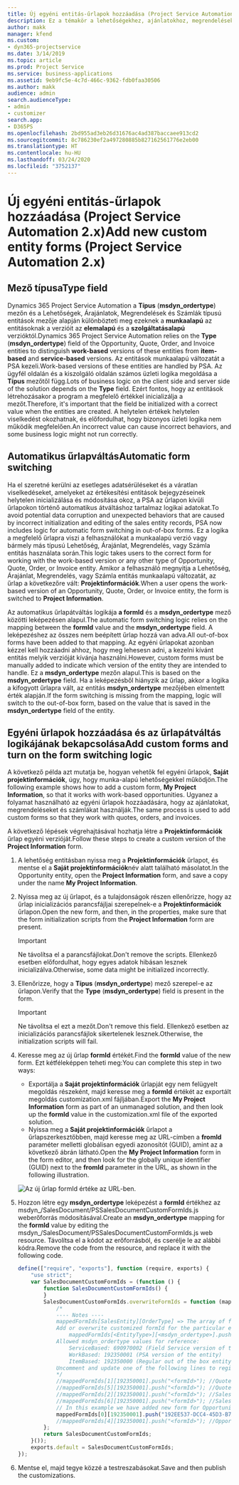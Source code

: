 ```yaml
---
title: Új egyéni entitás-űrlapok hozzáadása (Project Service Automation 2.x)
description: Ez a témakör a lehetőségekhez, ajánlatokhoz, megrendelésekhez és számlákhoz tartozó egyéni entitás-űrlapok hozzáadásával kapcsolatban tartalmaz tájékoztatást a Dynamics 365 Project Service Automation 2.x alkalmazásban.
author: makk
manager: kfend
ms.custom:
- dyn365-projectservice
ms.date: 3/14/2019
ms.topic: article
ms.prod: Project Service
ms.service: business-applications
ms.assetid: 9eb9fc5e-4c7d-466c-9362-fdb0faa30506
ms.author: makk
audience: admin
search.audienceType:
- admin
- customizer
search.app:
- D365PS
ms.openlocfilehash: 2bd955ad3eb26d31676ac4ad387baccaee913cd2
ms.sourcegitcommit: 8c786230ef2a497280885b827162561776e2eb00
ms.translationtype: HT
ms.contentlocale: hu-HU
ms.lasthandoff: 03/24/2020
ms.locfileid: "3752137"
---
```

# <a name="add-new-custom-entity-forms-project-service-automation-2x"></a><span data-ttu-id="0a4d1-103">Új egyéni entitás-űrlapok hozzáadása (Project Service Automation 2.x)</span><span class="sxs-lookup"><span data-stu-id="0a4d1-103">Add new custom entity forms (Project Service Automation 2.x)</span></span>

## <a name="type-field"></a><span data-ttu-id="0a4d1-104">Mező típusa</span><span class="sxs-lookup"><span data-stu-id="0a4d1-104">Type field</span></span> 

<span data-ttu-id="0a4d1-105">Dynamics 365 Project Service Automation a **Típus** (**msdyn\_ordertype**) mezőn és a Lehetőségek, Árajánlatok, Megrendelések és Számlák típusú entitások mezője alapján különbözteti meg ezeknek a **munkaalapú** az entitásoknak a verzióit az **elemalapú** és a **szolgáltatásalapú** verzióktól.</span><span class="sxs-lookup"><span data-stu-id="0a4d1-105">Dynamics 365 Project Service Automation relies on the **Type** (**msdyn\_ordertype**) field of the Opportunity, Quote, Order, and Invoice entities to distinguish **work-based** versions of these entities from **item-based** and **service-based** versions.</span></span> <span data-ttu-id="0a4d1-106">Az entitások munkaalapú változatát a PSA kezeli.</span><span class="sxs-lookup"><span data-stu-id="0a4d1-106">Work-based versions of these entities are handled by PSA.</span></span> <span data-ttu-id="0a4d1-107">Az ügyfél oldalán és a kiszolgáló oldalán számos üzleti logika megoldása a **Típus** mezőtől függ.</span><span class="sxs-lookup"><span data-stu-id="0a4d1-107">Lots of business logic on the client side and server side of the solution depends on the **Type** field.</span></span> <span data-ttu-id="0a4d1-108">Ezért fontos, hogy az entitások létrehozásakor a program a megfelelő értékkel inicializálja a mezőt.</span><span class="sxs-lookup"><span data-stu-id="0a4d1-108">Therefore, it's important that the field be initialized with a correct value when the entities are created.</span></span> <span data-ttu-id="0a4d1-109">A helytelen értékek helytelen viselkedést okozhatnak, és előfordulhat, hogy bizonyos üzleti logika nem működik megfelelően.</span><span class="sxs-lookup"><span data-stu-id="0a4d1-109">An incorrect value can cause incorrect behaviors, and some business logic might not run correctly.</span></span>

## <a name="automatic-form-switching"></a><span data-ttu-id="0a4d1-110">Automatikus űrlapváltás</span><span class="sxs-lookup"><span data-stu-id="0a4d1-110">Automatic form switching</span></span>

<span data-ttu-id="0a4d1-111">Ha el szeretné kerülni az esetleges adatsérüléseket és a váratlan viselkedéseket, amelyeket az értékesítési entitások bejegyzéseinek helytelen inicializálása és módosítása okoz, a PSA az űrlapon kívüli űrlapokon történő automatikus átváltáshoz tartalmaz logikai adatokat.</span><span class="sxs-lookup"><span data-stu-id="0a4d1-111">To avoid potential data corruption and unexpected behaviors that are caused by incorrect initialization and editing of the sales entity records, PSA now includes logic for automatic form switching in out-of-box forms.</span></span> <span data-ttu-id="0a4d1-112">Ez a logika a megfelelő űrlapra viszi a felhasználókat a munkaalapú verzió vagy bármely más típusú Lehetőség, Árajánlat, Megrendelés, vagy Számla entitás használata során.</span><span class="sxs-lookup"><span data-stu-id="0a4d1-112">This logic takes users to the correct form for working with the work-based version or any other type of Opportunity, Quote, Order, or Invoice entity.</span></span> <span data-ttu-id="0a4d1-113">Amikor a felhasználó megnyitja a Lehetőség, Árajánlat, Megrendelés, vagy Számla entitás munkaalapú változatát, az űrlap a következőre vált: **Projektinformációk**.</span><span class="sxs-lookup"><span data-stu-id="0a4d1-113">When a user opens the work-based version of an Opportunity, Quote, Order, or Invoice entity, the form is switched to **Project Information**.</span></span>

<span data-ttu-id="0a4d1-114">Az automatikus űrlapátváltás logikája **a formId** és a **msdyn\_ordertype** mező közötti leképezésen alapul.</span><span class="sxs-lookup"><span data-stu-id="0a4d1-114">The automatic form switching logic relies on the mapping between the **formId** value and the **msdyn\_ordertype** field.</span></span> <span data-ttu-id="0a4d1-115">A leképezéshez az összes nem beépített űrlap hozzá van adva.</span><span class="sxs-lookup"><span data-stu-id="0a4d1-115">All out-of-box forms have been added to that mapping.</span></span> <span data-ttu-id="0a4d1-116">Az egyéni űrlapokat azonban kézzel kell hozzáadni ahhoz, hogy meg lehesesn adni, a kezelni kívánt entitás melyik verzióját kívánja használni.</span><span class="sxs-lookup"><span data-stu-id="0a4d1-116">However, custom forms must be manually added to indicate which version of the entity they are intended to handle.</span></span> <span data-ttu-id="0a4d1-117">Ez a **msdyn\_ordertype** mezőn alapul.</span><span class="sxs-lookup"><span data-stu-id="0a4d1-117">This is based on the **msdyn\_ordertype** field.</span></span> <span data-ttu-id="0a4d1-118">Ha a leképezésből hiányzik az űrlap, akkor a logika a kifogyott űrlapra vált, az entitás **msdyn\_ordertype** mezőjében elmentett érték alapján.</span><span class="sxs-lookup"><span data-stu-id="0a4d1-118">If the form switching is missing from the mapping, logic will switch to the out-of-box form, based on the value that is saved in the **msdyn\_ordertype** field of the entity.</span></span>

## <a name="add-custom-forms-and-turn-on-the-form-switching-logic"></a><span data-ttu-id="0a4d1-119">Egyéni űrlapok hozzáadása és az űrlapátváltás logikájának bekapcsolása</span><span class="sxs-lookup"><span data-stu-id="0a4d1-119">Add custom forms and turn on the form switching logic</span></span>

<span data-ttu-id="0a4d1-120">A következő példa azt mutatja be, hogyan vehetők fel egyéni űrlapok, **Saját projektinformációk**, úgy, hogy munka-alapú lehetőségekkel működjön.</span><span class="sxs-lookup"><span data-stu-id="0a4d1-120">The following example shows how to add a custom form, **My Project Information**, so that it works with work-based opportunities.</span></span> <span data-ttu-id="0a4d1-121">Ugyanez a folyamat használható az egyéni űrlapok hozzáadására, hogy az ajánlatokat, megrendeléseket és számlákat használják.</span><span class="sxs-lookup"><span data-stu-id="0a4d1-121">The same process is used to add custom forms so that they work with quotes, orders, and invoices.</span></span>

<span data-ttu-id="0a4d1-122">A következő lépések végrehajtásával hozhatja létre a **Projektinformációk** űrlap egyéni verzióját.</span><span class="sxs-lookup"><span data-stu-id="0a4d1-122">Follow these steps to create a custom version of the **Project Information** form.</span></span>

1. <span data-ttu-id="0a4d1-123">A lehetőség entitásban nyissa meg a **Projektinformációk** űrlapot, és mentse el a **Saját projektinformációk**név alatt található másolatot.</span><span class="sxs-lookup"><span data-stu-id="0a4d1-123">In the Opportunity entity, open the **Project Information** form, and save a copy under the name **My Project Information**.</span></span>
2. <span data-ttu-id="0a4d1-124">Nyissa meg az új űrlapot, és a tulajdonságok részen ellenőrizze, hogy az űrlap inicializációs parancsfájljai szerepelnek-e a **Projektinformációk** űrlapon.</span><span class="sxs-lookup"><span data-stu-id="0a4d1-124">Open the new form, and then, in the properties, make sure that the form initialization scripts from the **Project Information** form are present.</span></span> 

    > [!IMPORTANT]
    > <span data-ttu-id="0a4d1-125">Ne távolítsa el a parancsfájlokat.</span><span class="sxs-lookup"><span data-stu-id="0a4d1-125">Don't remove the scripts.</span></span> <span data-ttu-id="0a4d1-126">Ellenkező esetben előfordulhat, hogy egyes adatok hibásan lesznek inicializálva.</span><span class="sxs-lookup"><span data-stu-id="0a4d1-126">Otherwise, some data might be initialized incorrectly.</span></span>

3. <span data-ttu-id="0a4d1-127">Ellenőrizze, hogy a **Típus** (**msdyn\_ordertype**) mező szerepel-e az űrlapon.</span><span class="sxs-lookup"><span data-stu-id="0a4d1-127">Verify that the **Type** (**msdyn\_ordertype**) field is present in the form.</span></span> 

    > [!IMPORTANT]
    > <span data-ttu-id="0a4d1-128">Ne távolítsa el ezt a mezőt.</span><span class="sxs-lookup"><span data-stu-id="0a4d1-128">Don't remove this field.</span></span> <span data-ttu-id="0a4d1-129">Ellenkező esetben az inicializációs parancsfájlok sikertelenek lesznek.</span><span class="sxs-lookup"><span data-stu-id="0a4d1-129">Otherwise, the initialization scripts will fail.</span></span>

4. <span data-ttu-id="0a4d1-130">Keresse meg az új űrlap **formId** értékét.</span><span class="sxs-lookup"><span data-stu-id="0a4d1-130">Find the **formId** value of the new form.</span></span> <span data-ttu-id="0a4d1-131">Ezt kétféleképpen teheti meg:</span><span class="sxs-lookup"><span data-stu-id="0a4d1-131">You can complete this step in two ways:</span></span>

    - <span data-ttu-id="0a4d1-132">Exportálja a **Saját projektinformációk** űrlapját egy nem felügyelt megoldás részeként, majd keresse meg a **formId** értékét az exportált megoldás customization.xml fájljában.</span><span class="sxs-lookup"><span data-stu-id="0a4d1-132">Export the **My Project Information** form as part of an unmanaged solution, and then look up the **formId** value in the customization.xml file of the exported solution.</span></span>
    - <span data-ttu-id="0a4d1-133">Nyissa meg a **Saját projektinformációk** űrlapot a űrlapszerkesztőbben, majd keresse meg az URL-címben a **fromId** paraméter melletti globálisan egyedi azonosítót (GUID), amint az a következő ábrán látható.</span><span class="sxs-lookup"><span data-stu-id="0a4d1-133">Open the **My Project Information** form in the form editor, and then look for the globally unique identifier (GUID) next to the **fromId** parameter in the URL, as shown in the following illustration.</span></span>

    ![Az új űrlap formId értéke az URL-ben.](media/how-to-add-custom-forms-in-v2.0.png)

5. <span data-ttu-id="0a4d1-135">Hozzon létre egy **msdyn\_ordertype** leképezést a **formId** értékhez az msdyn\_/SalesDocument/PSSalesDocumentCustomFormIds.js weberőforrás módosításával.</span><span class="sxs-lookup"><span data-stu-id="0a4d1-135">Create an **msdyn\_ordertype** mapping for the **formId** value by editing the msdyn\_/SalesDocument/PSSalesDocumentCustomFormIds.js web resource.</span></span> <span data-ttu-id="0a4d1-136">Távolítsa el a kódot az erőforrásból, és cserélje le az alábbi kódra.</span><span class="sxs-lookup"><span data-stu-id="0a4d1-136">Remove the code from the resource, and replace it with the following code.</span></span>

    ```javascript
    define(["require", "exports"], function (require, exports) {
        "use strict";
        var SalesDocumentCustomFormIds = (function () {
            function SalesDocumentCustomFormIds() {
            }
            SalesDocumentCustomFormIds.overwriteFormIds = function (mappedFormIds) {
                /*
                ---- Notes ----
                mappedFormIds[SalesEntity][OrderType] => The array of forms IDs that support particular entity and order type
                Add or overwrite customized formId for the particular entity and order type by calling:
                    mappedFormIds[<EntityType>][<msdyn_ordertype>].push("<formId>");
                Allowed msdyn_ordertype values for reference:
                    ServiceBased: 690970002 (Field Service version of the entity)
                    WorkBased: 192350001 (PSA version of the entity)
                    ItemBased: 192350000 (Regular out of the box entity)
                Uncomment and update one of the following lines to register custom PSA form for required entity:
                */      
                //mappedFormIds[1][192350001].push("<formId>"); //Quote
                //mappedFormIds[5][192350001].push("<formId>"); //Quote Line
                //mappedFormIds[2][192350001].push("<formId>"); //Sales Order
                //mappedFormIds[6][192350001].push("<formId>"); //Sales Order Line
                // In this example we have added new form for Opportunity
                mappedFormIds[0][192350001].push("192EE537-DCC4-45D3-B7AF-EA694B9113D2"); //Opportunity
                //mappedFormIds[4][192350001].push("<formId>"); //Opportunity Line
            };
            return SalesDocumentCustomFormIds;
        }());
        exports.default = SalesDocumentCustomFormIds;
    });
    ```

6. <span data-ttu-id="0a4d1-137">Mentse el, majd tegye közzé a testreszabásokat.</span><span class="sxs-lookup"><span data-stu-id="0a4d1-137">Save and then publish the customizations.</span></span>
